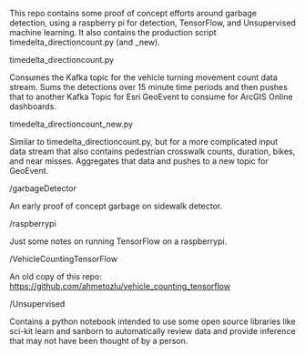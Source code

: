 This repo contains some proof of concept efforts around garbage detection, using a raspberry pi for detection, TensorFlow, and Unsupervised machine learning. It also contains the production script timedelta_directioncount.py (and _new).


timedelta_directioncount.py

Consumes the Kafka topic for the vehicle turning movement count data stream. Sums the detections over 15 minute time periods and then pushes that to another Kafka Topic for Esri GeoEvent to consume for ArcGIS Online dashboards.


timedelta_directioncount_new.py

Similar to timedelta_directioncount.py, but for a more complicated input data stream that also contains pedestrian crosswalk counts, duration, bikes, and near misses. Aggregates that data and pushes to a new topic for GeoEvent.


/garbageDetector

An early proof of concept garbage on sidewalk detector.


/raspberrypi

Just some notes on running TensorFlow on a raspberrypi.


/VehicleCountingTensorFlow

An old copy of this repo: https://github.com/ahmetozlu/vehicle_counting_tensorflow


/Unsupervised

Contains a python notebook intended to use some open source libraries like sci-kit learn and sanborn to automatically review data and provide inference that may not have been thought of by a person.
